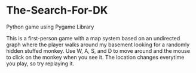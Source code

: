 # The-Search-For-DK
Python game using Pygame Library

This is a first-person game with a map system based on an undirected graph where the player walks around my basement looking for a randomly hidden stuffed monkey. Use W, A, S, and D to move around and the mouse to click on the monkey when you see it. The location changes everytime you play, so try replaying it.

